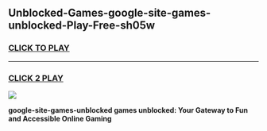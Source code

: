 
## Unblocked-Games-google-site-games-unblocked-Play-Free-sh05w
<h3>
<a href="https://premium76.site?title=google-site-games-unblocked&ref=20A">CLICK TO PLAY</a></h3>
<hr>

<h3>
<a href="https://premium76.site?title=google-site-games-unblocked&ref=20A">CLICK 2 PLAY</a>
  
</h3>

<a href="https://premium76.site?title=google-site-games-unblocked&ref=20A"><img src="https://clearcache.store/games.png"></a>


**google-site-games-unblocked games unblocked: Your Gateway to Fun and Accessible Online Gaming**
